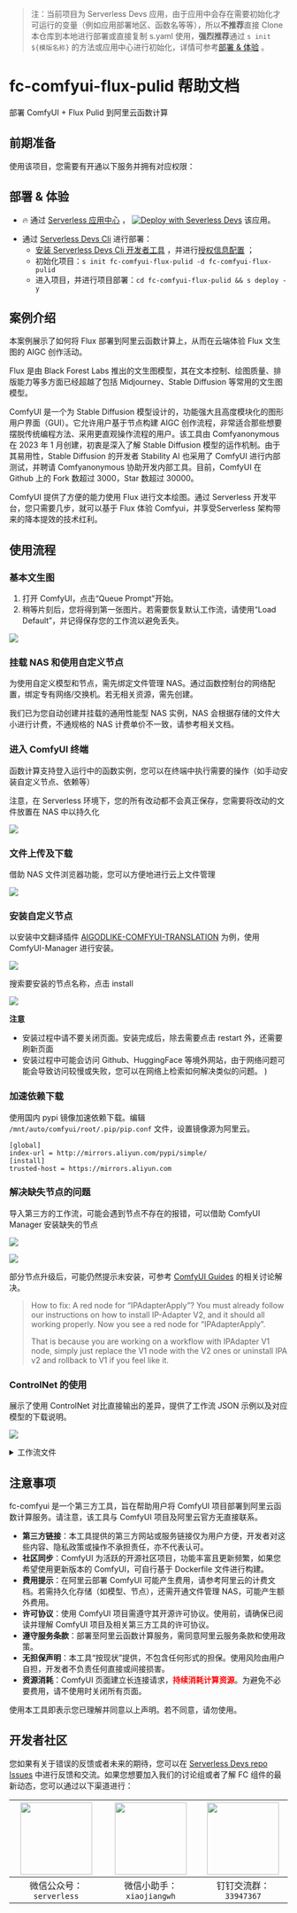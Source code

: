 
> 注：当前项目为 Serverless Devs 应用，由于应用中会存在需要初始化才可运行的变量（例如应用部署地区、函数名等等），所以**不推荐**直接 Clone 本仓库到本地进行部署或直接复制 s.yaml 使用，**强烈推荐**通过 `s init ${模版名称}` 的方法或应用中心进行初始化，详情可参考[部署 & 体验](#部署--体验) 。

# fc-comfyui-flux-pulid 帮助文档

<description>

部署 ComfyUI + Flux Pulid 到阿里云函数计算

</description>

<codeUrl>



</codeUrl>
<preview>



</preview>


## 前期准备

使用该项目，您需要有开通以下服务并拥有对应权限：

<service>
</service>

<remark>



</remark>

<disclaimers>



</disclaimers>

## 部署 & 体验

<appcenter>
   
- :fire: 通过 [Serverless 应用中心](https://fcnext.console.aliyun.com/applications/create?template=fc-comfyui-flux-pulid) ，
  [![Deploy with Severless Devs](https://img.alicdn.com/imgextra/i1/O1CN01w5RFbX1v45s8TIXPz_!!6000000006118-55-tps-95-28.svg)](https://fcnext.console.aliyun.com/applications/create?template=fc-comfyui-flux-pulid) 该应用。
   
</appcenter>
<deploy>
    
- 通过 [Serverless Devs Cli](https://docs.serverless-devs.com/user-guide/install) 进行部署：
  - [安装 Serverless Devs Cli 开发者工具](https://docs.serverless-devs.com/user-guide/install) ，并进行[授权信息配置]( https://docs.serverless-devs.com/user-guide/config) ；
  - 初始化项目：`s init fc-comfyui-flux-pulid -d fc-comfyui-flux-pulid`
  - 进入项目，并进行项目部署：`cd fc-comfyui-flux-pulid && s deploy -y`
   
</deploy>

## 案例介绍

<appdetail id="flushContent">

本案例展示了如何将 Flux 部署到阿里云函数计算上，从而在云端体验 Flux 文生图的 AIGC 创作活动。

Flux 是由 Black Forest Labs 推出的文生图模型，其在文本控制、绘图质量、排版能力等多方面已经超越了包括 Midjourney、Stable Diffusion 等常用的文生图模型。

ComfyUI 是一个为 Stable Diffusion 模型设计的，功能强大且高度模块化的图形用户界面（GUI）。它允许用户基于节点构建 AIGC 创作流程，非常适合那些想要摆脱传统编程方法、采用更直观操作流程的用户。该工具由 Comfyanonymous 在 2023 年 1 月创建，初衷是深入了解 Stable Diffusion 模型的运作机制。由于其易用性，Stable Diffusion 的开发者 Stability AI 也采用了 ComfyUI 进行内部测试，并聘请 Comfyanonymous 协助开发内部工具。目前，ComfyUI 在 Github 上的 Fork 数超过 3000，Star 数超过 30000。

ComfyUI 提供了方便的能力使用 Flux 进行文本绘图。通过 Serverless 开发平台，您只需要几步，就可以基于 Flux 体验 Comfyui，并享受Serverless 架构带来的降本提效的技术红利。

</appdetail>

## 使用流程

<usedetail id="flushContent">

### 基本文生图

1. 打开 ComfyUI，点击“Queue Prompt”开始。
2. 稍等片刻后，您将得到第一张图片。若需要恢复默认工作流，请使用“Load Default”，并记得保存您的工作流以避免丢失。

![](https://img.alicdn.com/imgextra/i2/O1CN01nML52f1mIRwjP3sPy_!!6000000004931-0-tps-1226-889.jpg)

### 挂载 NAS 和使用自定义节点

为使用自定义模型和节点，需先绑定文件管理 NAS。通过函数控制台的网络配置，绑定专有网络/交换机。若无相关资源，需先创建。

我们已为您自动创建并挂载的通用性能型 NAS 实例，NAS 会根据存储的文件大小进行计费，不通规格的 NAS 计费单价不一致，请参考相关文档。


### 进入 ComfyUI 终端

函数计算支持登入运行中的函数实例，您可以在终端中执行需要的操作（如手动安装自定义节点、依赖等）

注意，在 Serverless 环境下，您的所有改动都不会真正保存，您需要将改动的文件放置在 NAS 中以持久化

![](https://img.alicdn.com/imgextra/i2/O1CN01p2zERS21sNFaFIFlK_!!6000000007040-0-tps-1522-846.jpg)


### 文件上传及下载

借助 NAS 文件浏览器功能，您可以方便地进行云上文件管理

![](https://img.alicdn.com/imgextra/i1/O1CN01qBoRgE1Us1czB7Doi_!!6000000002572-0-tps-1533-574.jpg)


### 安装自定义节点

以安装中文翻译插件 [AIGODLIKE-COMFYUI-TRANSLATION](https://github.com/AIGODLIKE/AIGODLIKE-COMFYUI-TRANSLATION) 为例，使用 ComfyUI-Manager 进行安装。

![](https://img.alicdn.com/imgextra/i1/O1CN01cpHWUJ1WQfCKAZoVB_!!6000000002783-0-tps-1339-893.jpg)

搜索要安装的节点名称，点击 install

![](https://img.alicdn.com/imgextra/i2/O1CN014lNLJe1lebUP6PYxn_!!6000000004844-0-tps-1368-270.jpg)

**注意**
- 安装过程中请不要关闭页面。安装完成后，除去需要点击 restart 外，还需要刷新页面
- 安装过程中可能会访问 Github、HuggingFace 等境外网站，由于网络问题可能会导致访问较慢或失败，您可以在网络上检索如何解决类似的问题。 )

### 加速依赖下载

使用国内 pypi 镜像加速依赖下载。编辑 `/mnt/auto/comfyui/root/.pip/pip.conf` 文件，设置镜像源为阿里云。

```
[global]
index-url = http://mirrors.aliyun.com/pypi/simple/
[install]
trusted-host = https://mirrors.aliyun.com
```

### 解决缺失节点的问题

导入第三方的工作流，可能会遇到节点不存在的报错，可以借助 ComfyUI Manager 安装缺失的节点

![](https://img.alicdn.com/imgextra/i4/O1CN015Ovmyr1VPSXWcUvit_!!6000000002645-0-tps-840-442.jpg)

![](https://img.alicdn.com/imgextra/i2/O1CN01aSPkBh22XatVsvQrX_!!6000000007130-0-tps-1363-886.jpg)


部分节点升级后，可能仍然提示未安装，可参考 [ComfyUI Guides](https://comfyui-guides.runcomfy.com/) 的相关讨论解决。

> How to fix: A red node for “IPAdapterApply”?
> You must already follow our instructions on how to install IP-Adapter V2, and it should all working properly. Now you see a red node for “IPAdapterApply”.
>
> That is because you are working on a workflow with IPAdapter V1 node, simply just replace the V1 node with the V2 ones or uninstall IPA v2 and rollback to V1 if you feel like it.


### ControlNet 的使用

展示了使用 ControlNet 对比直接输出的差异，提供了工作流 JSON 示例以及对应模型的下载说明。

![](https://img.alicdn.com/imgextra/i4/O1CN01R8bT461O1STVjkkfy_!!6000000001645-0-tps-2090-1062.jpg)

<details><summary>工作流文件</summary>

```json
{
  "last_node_id": 12,
  "last_link_id": 16,
  "nodes": [
    {
      "id": 11,
      "type": "FluxGuidance",
      "pos": [
        857,
        185
      ],
      "size": {
        "0": 317.4000244140625,
        "1": 58
      },
      "flags": {},
      "order": 5,
      "mode": 0,
      "inputs": [
        {
          "name": "conditioning",
          "type": "CONDITIONING",
          "link": 10,
          "label": "conditioning"
        }
      ],
      "outputs": [
        {
          "name": "CONDITIONING",
          "type": "CONDITIONING",
          "links": [
            11
          ],
          "shape": 3,
          "slot_index": 0,
          "label": "CONDITIONING"
        }
      ],
      "properties": {
        "Node name for S&R": "FluxGuidance"
      },
      "widgets_values": [
        3.5
      ]
    },
    {
      "id": 8,
      "type": "VAEDecode",
      "pos": [
        866,
        623
      ],
      "size": {
        "0": 210,
        "1": 46
      },
      "flags": {},
      "order": 7,
      "mode": 0,
      "inputs": [
        {
          "name": "samples",
          "type": "LATENT",
          "link": 7,
          "label": "Latent"
        },
        {
          "name": "vae",
          "type": "VAE",
          "link": 8,
          "label": "VAE"
        }
      ],
      "outputs": [
        {
          "name": "IMAGE",
          "type": "IMAGE",
          "links": [
            9
          ],
          "slot_index": 0,
          "label": "图像"
        }
      ],
      "properties": {
        "Node name for S&R": "VAEDecode"
      }
    },
    {
      "id": 9,
      "type": "SaveImage",
      "pos": [
        1220,
        187
      ],
      "size": {
        "0": 661.95703125,
        "1": 923.08984375
      },
      "flags": {},
      "order": 8,
      "mode": 0,
      "inputs": [
        {
          "name": "images",
          "type": "IMAGE",
          "link": 9,
          "label": "图像"
        }
      ],
      "properties": {
        "Node name for S&R": "SaveImage"
      },
      "widgets_values": [
        "ComfyUI"
      ]
    },
    {
      "id": 3,
      "type": "KSampler",
      "pos": [
        861,
        308
      ],
      "size": {
        "0": 315,
        "1": 262
      },
      "flags": {},
      "order": 6,
      "mode": 0,
      "inputs": [
        {
          "name": "model",
          "type": "MODEL",
          "link": 14,
          "label": "模型"
        },
        {
          "name": "positive",
          "type": "CONDITIONING",
          "link": 11,
          "label": "正面条件"
        },
        {
          "name": "negative",
          "type": "CONDITIONING",
          "link": 6,
          "label": "负面条件"
        },
        {
          "name": "latent_image",
          "type": "LATENT",
          "link": 2,
          "label": "Latent"
        }
      ],
      "outputs": [
        {
          "name": "LATENT",
          "type": "LATENT",
          "links": [
            7
          ],
          "slot_index": 0,
          "label": "Latent"
        }
      ],
      "properties": {
        "Node name for S&R": "KSampler"
      },
      "widgets_values": [
        453117095366540,
        "randomize",
        20,
        1,
        "euler",
        "normal",
        1
      ]
    },
    {
      "id": 7,
      "type": "CLIPTextEncode",
      "pos": [
        397,
        391
      ],
      "size": {
        "0": 425.27801513671875,
        "1": 180.6060791015625
      },
      "flags": {},
      "order": 4,
      "mode": 0,
      "inputs": [
        {
          "name": "clip",
          "type": "CLIP",
          "link": 16,
          "label": "CLIP"
        }
      ],
      "outputs": [
        {
          "name": "CONDITIONING",
          "type": "CONDITIONING",
          "links": [
            6
          ],
          "slot_index": 0,
          "label": "条件"
        }
      ],
      "properties": {
        "Node name for S&R": "CLIPTextEncode"
      },
      "widgets_values": [
        ""
      ]
    },
    {
      "id": 4,
      "type": "CheckpointLoaderSimple",
      "pos": [
        56,
        176
      ],
      "size": {
        "0": 315,
        "1": 98
      },
      "flags": {},
      "order": 0,
      "mode": 0,
      "outputs": [
        {
          "name": "MODEL",
          "type": "MODEL",
          "links": [
            13
          ],
          "slot_index": 0,
          "label": "模型"
        },
        {
          "name": "CLIP",
          "type": "CLIP",
          "links": [
            12
          ],
          "slot_index": 1,
          "label": "CLIP"
        },
        {
          "name": "VAE",
          "type": "VAE",
          "links": [
            8
          ],
          "slot_index": 2,
          "label": "VAE"
        }
      ],
      "properties": {
        "Node name for S&R": "CheckpointLoaderSimple"
      },
      "widgets_values": [
        "flux1-dev-fp8.safetensors"
      ]
    },
    {
      "id": 5,
      "type": "EmptyLatentImage",
      "pos": [
        403,
        622
      ],
      "size": {
        "0": 315,
        "1": 106
      },
      "flags": {},
      "order": 1,
      "mode": 0,
      "outputs": [
        {
          "name": "LATENT",
          "type": "LATENT",
          "links": [
            2
          ],
          "slot_index": 0,
          "label": "Latent"
        }
      ],
      "properties": {
        "Node name for S&R": "EmptyLatentImage"
      },
      "widgets_values": [
        768,
        1024,
        1
      ]
    },
    {
      "id": 12,
      "type": "LoraLoader",
      "pos": [
        420,
        -50
      ],
      "size": {
        "0": 315,
        "1": 126
      },
      "flags": {},
      "order": 2,
      "mode": 0,
      "inputs": [
        {
          "name": "model",
          "type": "MODEL",
          "link": 13,
          "label": "模型"
        },
        {
          "name": "clip",
          "type": "CLIP",
          "link": 12,
          "label": "CLIP",
          "slot_index": 1
        }
      ],
      "outputs": [
        {
          "name": "MODEL",
          "type": "MODEL",
          "links": [
            14
          ],
          "shape": 3,
          "tooltip": "The modified diffusion model.",
          "label": "模型",
          "slot_index": 0
        },
        {
          "name": "CLIP",
          "type": "CLIP",
          "links": [
            15,
            16
          ],
          "shape": 3,
          "tooltip": "The modified CLIP model.",
          "label": "CLIP",
          "slot_index": 1
        }
      ],
      "properties": {
        "Node name for S&R": "LoraLoader"
      },
      "widgets_values": [
        "flux-lora-000003.safetensors",
        3,
        1
      ]
    },
    {
      "id": 6,
      "type": "CLIPTextEncode",
      "pos": [
        402,
        175
      ],
      "size": {
        "0": 422.84503173828125,
        "1": 164.31304931640625
      },
      "flags": {},
      "order": 3,
      "mode": 0,
      "inputs": [
        {
          "name": "clip",
          "type": "CLIP",
          "link": 15,
          "label": "CLIP"
        }
      ],
      "outputs": [
        {
          "name": "CONDITIONING",
          "type": "CONDITIONING",
          "links": [
            10
          ],
          "slot_index": 0,
          "label": "条件"
        }
      ],
      "properties": {
        "Node name for S&R": "CLIPTextEncode"
      },
      "widgets_values": [
        "wukong, monkey king, monkey face, gray hair，play computer"
      ]
    }
  ],
  "links": [
    [
      2,
      5,
      0,
      3,
      3,
      "LATENT"
    ],
    [
      6,
      7,
      0,
      3,
      2,
      "CONDITIONING"
    ],
    [
      7,
      3,
      0,
      8,
      0,
      "LATENT"
    ],
    [
      8,
      4,
      2,
      8,
      1,
      "VAE"
    ],
    [
      9,
      8,
      0,
      9,
      0,
      "IMAGE"
    ],
    [
      10,
      6,
      0,
      11,
      0,
      "CONDITIONING"
    ],
    [
      11,
      11,
      0,
      3,
      1,
      "CONDITIONING"
    ],
    [
      12,
      4,
      1,
      12,
      1,
      "CLIP"
    ],
    [
      13,
      4,
      0,
      12,
      0,
      "MODEL"
    ],
    [
      14,
      12,
      0,
      3,
      0,
      "MODEL"
    ],
    [
      15,
      12,
      1,
      6,
      0,
      "CLIP"
    ],
    [
      16,
      12,
      1,
      7,
      0,
      "CLIP"
    ]
  ],
  "groups": [],
  "config": {},
  "extra": {
    "ds": {
      "scale": 1.2100000000000002,
      "offset": [
        -36.69525444125759,
        72.04083143388111
      ]
    }
  },
  "version": 0.4
}
```

</details>

</usedetail>

## 注意事项

<matters id="flushContent">

fc-comfyui 是一个第三方工具，旨在帮助用户将 ComfyUI 项目部署到阿里云函数计算服务。请注意，该工具与 ComfyUI 项目及阿里云官方无直接联系。

- **第三方链接**：本工具提供的第三方网站或服务链接仅为用户方便，开发者对这些内容、隐私政策或操作不承担责任，亦不代表认可。
- **社区同步**：ComfyUI 为活跃的开源社区项目，功能丰富且更新频繁，如果您希望使用更新版本的 ComfyUI，可自行基于 Dockerfile 文件进行构建。
- **费用提示**：在阿里云部署 ComfyUI 可能产生费用，请参考阿里云的计费文档。若需持久化存储（如模型、节点），还需开通文件管理 NAS，可能产生额外费用。
- **许可协议**：使用 ComfyUI 项目需遵守其开源许可协议。使用前，请确保已阅读并理解 ComfyUI 项目及相关第三方工具的许可协议。
- **遵守服务条款**：部署至阿里云函数计算服务，需同意阿里云服务条款和使用政策。
- **无担保声明**：本工具“按现状”提供，不包含任何形式的担保。使用风险由用户自担，开发者不负责任何直接或间接损害。
- **资源消耗**：ComfyUI 页面建立长连接请求，<span style="color:red">**持续消耗计算资源**</span>。为避免不必要费用，请不使用时关闭所有页面。

使用本工具即表示您已理解并同意以上声明。若不同意，请勿使用。

</matters>


<devgroup>


## 开发者社区

您如果有关于错误的反馈或者未来的期待，您可以在 [Serverless Devs repo Issues](https://github.com/serverless-devs/serverless-devs/issues) 中进行反馈和交流。如果您想要加入我们的讨论组或者了解 FC 组件的最新动态，您可以通过以下渠道进行：

<p align="center">  

| <img src="https://serverless-article-picture.oss-cn-hangzhou.aliyuncs.com/1635407298906_20211028074819117230.png" width="130px" > | <img src="https://serverless-article-picture.oss-cn-hangzhou.aliyuncs.com/1635407044136_20211028074404326599.png" width="130px" > | <img src="https://images.devsapp.cn/fc-faq/33947367.png" width="130px" > |
| --------------------------------------------------------------------------------------------------------------------------------- | --------------------------------------------------------------------------------------------------------------------------------- | --------------------------------------------------------------------------------------------------------------------------------- |
| <center>微信公众号：`serverless`</center>                                                                                         | <center>微信小助手：`xiaojiangwh`</center>                                                                                        | <center>钉钉交流群：`33947367`</center>                                                                                           |
</p>
</devgroup>
